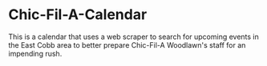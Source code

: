 # Chic-Fil-A-Calendar
This is a calendar that uses a web scraper to search for upcoming events in the East Cobb area to better prepare Chic-Fil-A Woodlawn's staff for an impending rush.  
